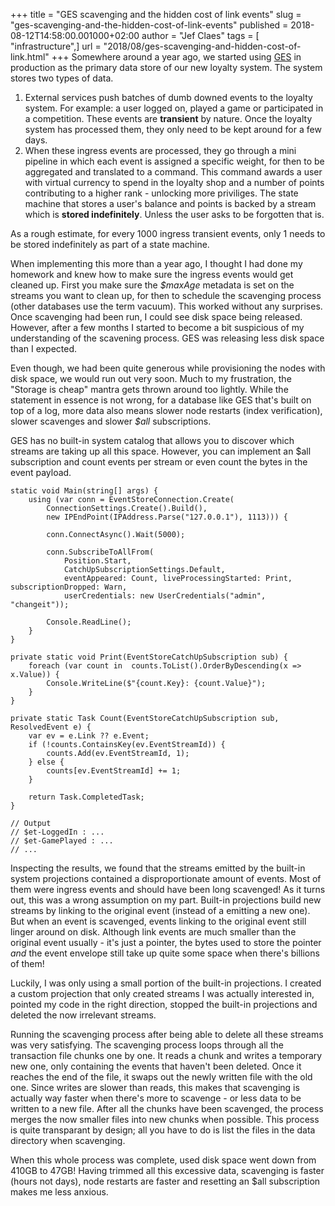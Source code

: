 +++
title = "GES scavenging and the hidden cost of link events"
slug = "ges-scavenging-and-the-hidden-cost-of-link-events"
published = 2018-08-12T14:58:00.001000+02:00
author = "Jef Claes"
tags = [ "infrastructure",]
url = "2018/08/ges-scavenging-and-hidden-cost-of-link.html"
+++
Somewhere around a year ago, we started using
[GES](https://eventstore.org/) in production as the primary data store
of our new loyalty system. The system stores two types of data.  

1.  External services push batches of dumb downed events to the loyalty
    system. For example: a user logged on, played a game or participated
    in a competition. These events are **transient** by nature. Once the
    loyalty system has processed them, they only need to be kept around
    for a few days.
2.  When these ingress events are processed, they go through a mini
    pipeline in which each event is assigned a specific weight, for then
    to be aggregated and translated to a command. This command awards a
    user with virtual currency to spend in the loyalty shop and a number
    of points contributing to a higher rank - unlocking more priviliges.
    The state machine that stores a user's balance and points is backed
    by a stream which is **stored indefinitely**. Unless the user asks
    to be forgotten that is.

As a rough estimate, for every 1000 ingress transient events, only 1
needs to be stored indefinitely as part of a state machine.

  

When implementing this more than a year ago, I thought I had done my
homework and knew how to make sure the ingress events would get cleaned
up. First you make sure the *$maxAge* metadata is set on the streams you
want to clean up, for then to schedule the scavenging process (other
databases use the term vacuum). This worked without any surprises. Once
scavenging had been run, I could see disk space being released. However,
after a few months I started to become a bit suspicious of my
understanding of the scavening process. GES was releasing less disk
space than I expected.

  

Even though, we had been quite generous while provisioning the nodes
with disk space, we would run out very soon. Much to my frustration, the
"Storage is cheap" mantra gets thrown around too lightly. While the
statement in essence is not wrong, for a database like GES that's built
on top of a log, more data also means slower node restarts (index
verification), slower scavenges and slower *$all* subscriptions.

  

GES has no built-in system catalog that allows you to discover which
streams are taking up all this space. However, you can implement an $all
subscription and count events per stream or even count the bytes in the
event payload.

```
static void Main(string[] args) {
    using (var conn = EventStoreConnection.Create(
        ConnectionSettings.Create().Build(),
        new IPEndPoint(IPAddress.Parse("127.0.0.1"), 1113))) {

        conn.ConnectAsync().Wait(5000);

        conn.SubscribeToAllFrom(
            Position.Start,
            CatchUpSubscriptionSettings.Default,
            eventAppeared: Count, liveProcessingStarted: Print, subscriptionDropped: Warn,
            userCredentials: new UserCredentials("admin", "changeit"));

        Console.ReadLine();
    }
}

private static void Print(EventStoreCatchUpSubscription sub) {
    foreach (var count in  counts.ToList().OrderByDescending(x => x.Value)) {
        Console.WriteLine($"{count.Key}: {count.Value}");
    }
}

private static Task Count(EventStoreCatchUpSubscription sub, ResolvedEvent e) {
    var ev = e.Link ?? e.Event;
    if (!counts.ContainsKey(ev.EventStreamId)) {
        counts.Add(ev.EventStreamId, 1);
    } else {
        counts[ev.EventStreamId] += 1;
    }

    return Task.CompletedTask;
}

// Output
// $et-LoggedIn : ...
// $et-GamePlayed : ...
// ...
```

Inspecting the results, we found that the streams emitted by the
built-in system projections contained a disproportionate amount of
events. Most of them were ingress events and should have been long
scavenged! As it turns out, this was a wrong assumption on my part.
Built-in projections build new streams by linking to the original event
(instead of a emitting a new one). But when an event is scavenged,
events linking to the original event still linger around on disk.
Although link events are much smaller than the original event usually -
it's just a pointer, the bytes used to store the pointer *and* the event
envelope still take up quite some space when there's billions of them!  
  
Luckily, I was only using a small portion of the built-in projections. I
created a custom projection that only created streams I was actually
interested in, pointed my code in the right direction, stopped the
built-in projections and deleted the now irrelevant streams.

  

Running the scavenging process after being able to delete all these
streams was very satisfying. The scavenging process loops through all
the transaction file chunks one by one. It reads a chunk and writes a
temporary new one, only containing the events that haven't been deleted.
Once it reaches the end of the file, it swaps out the newly written file
with the old one. Since writes are slower than reads, this makes that
scavenging is actually way faster when there's more to scavenge - or
less data to be written to a new file. After all the chunks have been
scavenged, the process merges the now smaller files into new chunks when
possible. This process is quite transparant by design; all you have to
do is list the files in the data directory when scavenging.  
  
When this whole process was complete, used disk space went down from
410GB to 47GB! Having trimmed all this excessive data, scavenging is
faster (hours not days), node restarts are faster and resetting an $all
subscription makes me less anxious.
